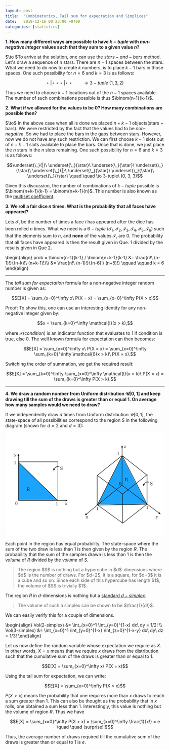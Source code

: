 ```yaml
---
layout: post
title:  "Combinatorics, Tail sum for expectation and Simplices"
date:   2019-12-16 00:23:00 +0700
categories: [statistics]
---
```


**1. How many different ways are possible to have $k-tuple$ with *non-negative integer* values such that they sum to a given value $n$?**

$\to $To arrive at the solution, one can use the $stars-and-bars$ method. Let's draw a sequence of n stars. There are $n-1$ spaces between the stars. What we need to do now to create $k$ numbers, is to place $k-1$ bars in those spaces. One such possibility for $n=6$ and $k=3$ is as follows:

$$\star\ | \star\  \star\ \star\ | \star\ \star \quad \quad \to 3-tuple\ (1, 3, 2)$$

Thus we need to choose $k-1$ locations out of the $n-1$ spaces available. The number of such combinations possible is thus $\binom{n-1}{k-1}$.

**2. What if we allowed for the values to be 0? How many combinations are possible then?**

$\to\$ In the above case when all is done we placed $n+k-1$ objects(stars + bars). We were restricted by the fact that the values had to be *non-negative*. So we had to place the bars in the gaps between stars. However, now we do not have any such restriction. We can first choose $k-1$ slots out of $n+k-1$ slots available to place the bars. Once that is done, we just place the $n$ stars in the $n$ slots remaining. One such possibility for $n=6$ and $k=3$ is as follows:

$$\underset{\_}{|}\ \underset{\_}{\star}\ \underset{\_}{\star}\ \underset{\_}{\star}\ \underset{\_}{|}\ \underset{\_}{\star}\ \underset{\_}{\star}\ \underset{\_}{\star} \quad \quad \to 3-tuple\ (0, 3, 3)$$

Given this discussion, the number of combinations of $k-tuple$ possible is $\binom{n+k-1}{k-1} = \binom{n+k-1}{n}$. This number is also known as the [multiset coefficient](https://en.wikipedia.org/wiki/Multiset).

**3. We roll a fair dice $n$ times. What is the probability that all faces have appeared?**

Lets $\mathcal{I_i}$ be the number of times a face $i$ has appeared after the dice has been rolled $n$ times. What we need is a $6-tuple\ (\mathcal{I_1}, \mathcal{I_2}, \mathcal{I_3}, \mathcal{I_4}, \mathcal{I_5}, \mathcal{I_6})$ such that the elements sum to $n$, and **none** of the values $\mathcal{I_i}$ are 0. The probability that all faces have appeared is then the result given in Que. 1 divided by the results given in Que 2.

<p>
\begin{align}
prob = \binom{n-1}{k-1} / \binom{n+k-1}{k-1} &= \frac{n!\ (n-1)!}{(n-k)!\ (n+k-1)!}\\
  &= \frac{n!\ (n-1)!}{(n-6)!\ (n+5)!} \qquad \qquad k = 6
\end{align}
</p>

<hr>

The *tail sum for expectation* formula for a non-negative integer random number is given as:

$$E[X] = \sum_{x=0}^\infty x\ P(X = x) = \sum_{x=0}^\infty P(X > x)$$

Proof: To show this, one can use an interesting identity for any non-negative integer given by:

$$x = \sum_{k=0}^\infty \mathcal{I}(x > k),$$

where $\mathcal{I}(condition)$ is an indicator function that evaluates to $1$ if condition is true, else 0. The well known formula for expectation can then becomes:

$$E[X] = \sum_{x=0}^\infty x\ P(X = x) = \sum_{x=0}^\infty \sum_{k=0}^\infty  \mathcal{I}(x > k)\ P(X = x).$$

Switching the order of summation, we get the required result:

$$E[X] = \sum_{k=0}^\infty \sum_{x=0}^\infty \mathcal{I}(x > k)\ P(X = x) = \sum_{k=0}^\infty P(X > k).$$

<hr>

**4. We draw a random number from Uniform distribution $\mathcal{U}[0, 1]$ and keep drawing till the sum of the draws is greater than or equal 1. On average how many samples would we need to draw?**

If we independently draw $d$ times from Uniform distribution $\mathcal{U}[0, 1]$, the state-space of all possibilities correspond to the region $S$ in the following diagram (shown for $d=2$ and $d=3$):

<p align="center">
  <img src="/static/img/simplex.png" width="500"/>
</p>

Each point in the region has equal probability. The state-space where the sum of the two draw is less than $1$ is then given by the region $R$. The probability that the sum of the samples drawn is less than $1$ is then the *volume* of $R$ divided by the *volume* of $S$.

<blockquote>
The region $S$ is nothing but a hypercube in $d$-dimensions where $d$ is the number of draws. For $d=2$, it is a square, for $d=3$ it is a cube and so on. Since each side of this hypercube has length $1$, the volume of $S$ is trivially $1$.
</blockquote>

The region $R$ in $d$-dimensions is nothing but a [standard $d-simplex$](https://en.wikipedia.org/wiki/Simplex).

<blockquote>
The volume of such a simplex can be shown to be $\frac{1}{d!}$.
</blockquote>

 We can easily verify this for a couple of dimensions.

<p>
\begin{align}
Vol(2-simplex) &= \int_{x=0}^1 \int_{y=0}^{1-x} dx\ dy = 1/2! \\
Vol(3-simplex) &= \int_{x=0}^1 \int_{y=0}^{1-x} \int_{z=0}^{1-x-y} dx\ dy\ dz = 1/3!
\end{align}
</p>

Let us now define the random variable whose expectation we require as $X$. In other words, $X=x$ means that we require $x$ draws from the distribution such that the cumulative sum of the draws is greater than or equal to $1$.

$$E[X] =  \sum_{x=0}^\infty x\ P(X = x)$$

Using the tail sum for expectation, we can write:

$$E[X] =  \sum_{x=0}^\infty P(X > x)$$

$P(X > x)$ means the probability that one requires more than $x$ draws to reach a sum greater than $1$. This can also be thought as the probability that in $x$ rolls, one obtained a sum less than $1$. Interestingly, this value is nothing but the volume of region $R$. Thus we have

$$E[X] =  \sum_{x=0}^\infty P(X > x) = \sum_{x=0}^\infty \frac{1}{x!} = e \quad \quad (surprise!!!)$$

Thus, the average number of draws required till the cumulative sum of the draws is greater than or equal to $1$ is $e$.
